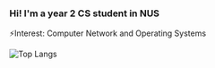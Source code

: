 ### Hi! I'm a year 2 CS student in NUS

⚡Interest: Computer Network and Operating Systems

![Top Langs](https://github-readme-stats.vercel.app/api/top-langs/?username=nhocmt227&layout=compact&theme=dark&langs_count=6&hide=html)


<!--
**nhocmt227/nhocmt227** is a ✨ _special_ ✨ repository because its `README.md` (this file) appears on your GitHub profile.

Here are some ideas to get you started:

- 🔭 I’m currently working on ...
- 🌱 I’m currently learning ...
- 👯 I’m looking to collaborate on ...
- 🤔 I’m looking for help with ...
- 💬 Ask me about ...
- 📫 How to reach me: ...
- 😄 Pronouns: ...
- ⚡ Fun fact: ...
-->
